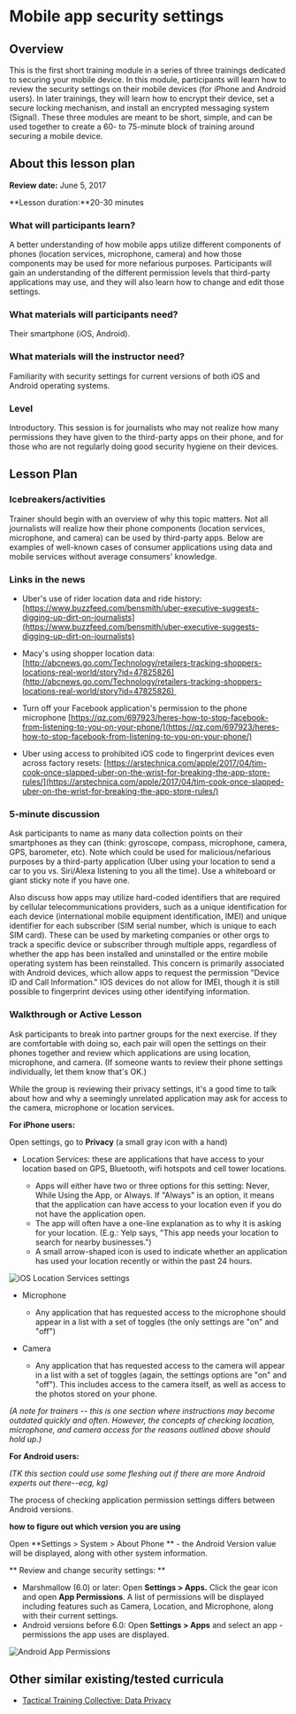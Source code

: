 # Mobile app security settings

## Overview
This is the first short training module in a series of
three trainings dedicated to securing your mobile device. In this
module, participants will learn how to review the security settings on
their mobile devices (for iPhone and Android users). In later trainings,
they will learn how to encrypt their device, set a secure locking
mechanism, and install an encrypted messaging system (Signal). These
three modules are meant to be short, simple, and can be used together to
create a 60- to 75-minute block of training around securing a mobile
device.

## About this lesson plan

**Review date:** June 5, 2017

**Lesson duration:**20-30 minutes

### What will participants learn?

A better understanding of how mobile apps utilize different components
of phones (location services, microphone, camera) and how those
components may be used for more nefarious purposes. Participants will
gain an understanding of the different permission levels that
third-party applications may use, and they will also learn how to change
and edit those settings.

### What materials will participants need?

Their smartphone (iOS, Android).

### What materials will the instructor need?

Familiarity with security settings for current versions of both iOS and Android operating
systems.

### Level

Introductory. This session is for journalists who may not realize how
many permissions they have given to the third-party apps on their phone,
and for those who are not regularly doing good security hygiene on their
devices.

## Lesson Plan

### Icebreakers/activities

Trainer should begin with an overview of why this topic matters. Not all
journalists will realize how their phone components (location services,
microphone, and camera) can be used by third-party apps. Below are
examples of well-known cases of consumer applications using data and
mobile services without average consumers' knowledge.

### Links in the news

* Uber's use of rider location data and ride history:
[https://www.buzzfeed.com/bensmith/uber-executive-suggests-digging-up-dirt-on-journalists](https://www.buzzfeed.com/bensmith/uber-executive-suggests-digging-up-dirt-on-journalists)

* Macy's using shopper location data:
[http://abcnews.go.com/Technology/retailers-tracking-shoppers-locations-real-world/story?id=47825826](http://abcnews.go.com/Technology/retailers-tracking-shoppers-locations-real-world/story?id=47825826) 

* Turn off your Facebook application's permission to the phone microphone
[https://qz.com/697923/heres-how-to-stop-facebook-from-listening-to-you-on-your-phone/](https://qz.com/697923/heres-how-to-stop-facebook-from-listening-to-you-on-your-phone/)

* Uber using access to prohibited iOS code to fingerprint devices even
across factory resets:
[https://arstechnica.com/apple/2017/04/tim-cook-once-slapped-uber-on-the-wrist-for-breaking-the-app-store-rules/](https://arstechnica.com/apple/2017/04/tim-cook-once-slapped-uber-on-the-wrist-for-breaking-the-app-store-rules/)


### 5-minute discussion

Ask participants to name as many data collection points on their
smartphones as they can (think: gyroscope, compass, microphone, camera,
GPS, barometer, etc). Note which could be used for malicious/nefarious
purposes by a third-party application (Uber using your location to send
a car to you vs. Siri/Alexa listening to you all the time). Use a
whiteboard or giant sticky note if you have one.

Also discuss how apps may utilize hard-coded identifiers that are
required by cellular telecommunications providers, such as a unique
identification for each device (international mobile equipment
identification, IMEI) and unique identifier for each subscriber (SIM
serial number, which is unique to each SIM card). These can be used by
marketing companies or other orgs to track a specific device or
subscriber through multiple apps, regardless of whether the app has been
installed and uninstalled or the entire mobile operating system has been
reinstalled. This concern is primarily associated with Android devices,
which allow apps to request the permission "Device ID and Call
Information." IOS devices do not allow for IMEI, though it is still
possible to fingerprint devices using other identifying information.

### Walkthrough or Active Lesson

Ask participants to break into partner groups for the next exercise. If
they are comfortable with doing so, each pair will open the settings on
their phones together and review which applications are using location,
microphone, and camera. (If someone wants to review their phone settings
individually, let them know that's OK.)


While the group is reviewing their privacy settings, it's a good time to
talk about how and why a seemingly unrelated application may ask for
access to the camera, microphone or location services.


**For iPhone users:**

Open settings, go to **Privacy** (a small gray icon with a hand)

* Location Services: these are applications that have access to your
location based on GPS, Bluetooth, wifi hotspots and cell tower
locations.

    * Apps will either have two or three options for this setting:
    Never, While Using the App, or Always. If "Always" is an option, it
    means that the application can have access to your location even if
    you do not have the application open.
    * The app will often have a one-line explanation as to why it is
    asking for your location. (E.g.: Yelp says, "This app needs your
    location to search for nearby businesses.")
    * A small arrow-shaped icon is used to indicate whether an
    application has used your location recently or within the past 24
    hours.

![iOS Location Services settings](img/ch2-1-1.PNG)

* Microphone

    * Any application that has requested access to the microphone should
    appear in a list with a set of toggles (the only settings are "on"
    and "off")

* Camera

    * Any application that has requested access to the camera will
    appear in a list with a set of toggles (again, the settings options
    are "on" and "off"). This includes access to the camera itself, as
    well as access to the photos stored on your phone.

*(A note for trainers -- this is one section where instructions may
become outdated quickly and often. However, the concepts of checking
location, microphone, and camera access for the reasons outlined above
should hold up.)*


**For Android users:**

*(TK this section could use some fleshing out if there
are more Android experts out there--ecg, kg)*

The process of checking application permission settings differs between
Android versions.

**how to figure out which version you are using**

Open **Settings > System > About Phone ** - the Android Version value will be displayed, along with other system information.

** Review and change security settings: **

* Marshmallow (6.0) or later: Open **Settings > Apps.** Click
    the gear icon and open **App Permissions**. A list of permissions
    will be displayed including features such as Camera, Location, and
    Microphone, along with their current settings.
* Android versions before 6.0: Open **Settings > Apps** and select an app -
    permissions the app uses are displayed.

![Android App Permissions](img/ch2-1-2.PNG)

## Other similar existing/tested curricula

* [Tactical Training Collective: Data Privacy](https://gitlab.com/ttc/data-privacy-training/blob/4f9a1657770ff0ad8ae27f3c6aaf4196325a692a/content/Workshops/MobilePhoneSettingsHandsOn.md "Tactical Training Collective: Data Privacy")

